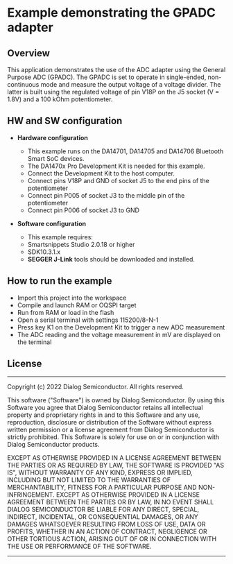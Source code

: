 # Example demonstrating the GPADC adapter

## Overview

This application demonstrates the use of the ADC adapter using the General Purpose ADC (GPADC). The GPADC is set to operate in single-ended, non-continuous mode and measure the output voltage of a voltage divider. The latter is built using the regulated voltage of pin V18P on the J5 socket (V = 1.8V) and a 100 kOhm potentiometer.

## HW and SW configuration

- **Hardware configuration**

  - This example runs on the DA14701, DA14705 and DA14706 Bluetooth Smart SoC devices.
  - The DA1470x Pro Development Kit is needed for this example.
  - Connect the Development Kit to the host computer.
  - Connect pins V18P and GND of socket J5 to the end pins of the potentiometer
  - Connect pin P005 of socket J3 to the middle pin of the potentiometer
  - Connect pin P006 of socket J3 to GND

- **Software configuration**

  - This example requires:
  - Smartsnippets Studio 2.0.18 or higher
  - SDK10.3.1.x
  - **SEGGER J-Link** tools should be downloaded and installed.

## How to run the example

- Import this project into the workspace
- Compile and launch RAM or OQSPI target
- Run from RAM or load in the flash
- Open a serial terminal with settings 115200/8-N-1
- Press key K1 on the Development Kit to trigger a new ADC measurement
- The ADC reading and the voltage measurement in mV are displayed on the terminal

## License
**************************************************************************************

 Copyright (c) 2022 Dialog Semiconductor. All rights reserved.

 This software ("Software") is owned by Dialog Semiconductor. By using this Software
 you agree that Dialog Semiconductor retains all intellectual property and proprietary
 rights in and to this Software and any use, reproduction, disclosure or distribution
 of the Software without express written permission or a license agreement from Dialog
 Semiconductor is strictly prohibited. This Software is solely for use on or in
 conjunction with Dialog Semiconductor products.

 EXCEPT AS OTHERWISE PROVIDED IN A LICENSE AGREEMENT BETWEEN THE PARTIES OR AS
 REQUIRED BY LAW, THE SOFTWARE IS PROVIDED "AS IS", WITHOUT WARRANTY OF ANY KIND,
 EXPRESS OR IMPLIED, INCLUDING BUT NOT LIMITED TO THE WARRANTIES OF MERCHANTABILITY,
 FITNESS FOR A PARTICULAR PURPOSE AND NON-INFRINGEMENT. EXCEPT AS OTHERWISE PROVIDED
 IN A LICENSE AGREEMENT BETWEEN THE PARTIES OR BY LAW, IN NO EVENT SHALL DIALOG
 SEMICONDUCTOR BE LIABLE FOR ANY DIRECT, SPECIAL, INDIRECT, INCIDENTAL, OR
 CONSEQUENTIAL DAMAGES, OR ANY DAMAGES WHATSOEVER RESULTING FROM LOSS OF USE, DATA OR
 PROFITS, WHETHER IN AN ACTION OF CONTRACT, NEGLIGENCE OR OTHER TORTIOUS ACTION,
 ARISING OUT OF OR IN CONNECTION WITH THE USE OR PERFORMANCE OF THE SOFTWARE.

**************************************************************************************
